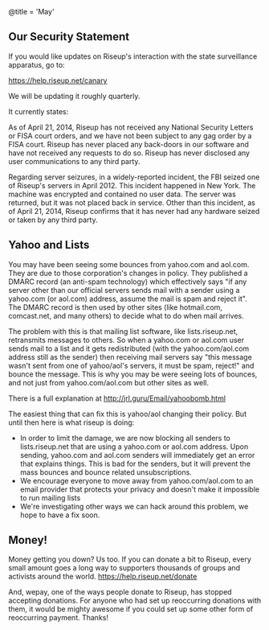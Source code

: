 @title = 'May'


## Our Security Statement

If you would like updates on Riseup's interaction with the state surveillance apparatus, go to: 

https://help.riseup.net/canary

We will be updating it roughly quarterly. 

It currently states: 
 
As of April 21, 2014, Riseup has not received any National Security Letters or FISA court orders, and we have not been subject to any gag order by a FISA court. Riseup has never placed any back-doors in our software and have not received any requests to do so. Riseup has never disclosed any user communications to any third party.

Regarding server seizures, in a widely-reported incident, the FBI seized one of Riseup's servers in April 2012. This incident happened in New York. The machine was encrypted and contained no user data. The server was returned, but it was not placed back in service. Other than this incident, as of April 21, 2014, Riseup confirms that it has never had any hardware seized or taken by any third party.


## Yahoo and Lists

You may have been seeing some bounces from yahoo.com and aol.com. They are due to those corporation's changes in policy. They published a DMARC record (an anti-spam technology) which
effectively says "if any server other than our official servers sends
mail with a sender using a yahoo.com (or aol.com) address, assume the
mail is spam and reject it". The DMARC record is then used by other
sites (like hotmail.com, comcast.net, and many others) to decide what
to do when mail arrives.

The problem with this is that mailing list software, like
lists.riseup.net, retransmits messages to others. So when a yahoo.com
or aol.com user sends mail to a list and it gets redistributed (with
the yahoo.com/aol.com address still as the sender) then receiving mail
servers say "this message wasn't sent from one of yahoo/aol's servers,
it must be spam, reject!" and bounce the message. This is why you may be were
seeing lots of bounces, and not just from yahoo.com/aol.com but other
sites as well.

There is a full explanation at http://jrl.guru/Email/yahoobomb.html

The easiest thing that can fix this is yahoo/aol changing their policy.
But until then here is what riseup is doing:

* In order to limit the damage, we are now blocking all senders to
  lists.riseup.net that are using a yahoo.com or aol.com address.
  Upon sending, yahoo.com and aol.com senders will immediately get
  an error that explains things. This is bad for the senders, but it
  will prevent the mass bounces and bounce related unsubscriptions.
* We encourage everyone to move away from yahoo.com/aol.com to an
  email provider that protects your privacy and doesn't make it
  impossible to run mailing lists
* We're investigating other ways we can hack around this problem, we
  hope to have a fix soon.


## Money!

Money getting you down? Us too. If you can donate a bit to Riseup, every small amount goes a long way to supporters thousands of groups and activists around the world. 
https://help.riseup.net/donate

And, wepay, one of the ways people donate to Riseup, has stopped accepting donations. For anyone who had set up reoccurring donations with them, it would be mighty awesome if you could set up some other form of reoccurring payment. Thanks! 

